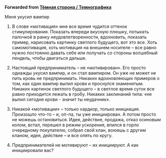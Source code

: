 **Forwarded from [Тёмная сторона / Темнографика](https://t.me/temno/1290)**

Меня укусил вампир

1. В слове «мотивация» мне все время чудится оттенок стимулирования. Показать впереди вкусную плюшку, потыкать палочкой в ранку неудовлетворенности, вдохновить, показать пример, нарисовать картинку светлого будущего, вот это все. Хоть самомотивация, хоть мотивация на внешнем носителе – все равно нужно постоянно давать себе или получать со стороны волшебный пендель, чтобы двигаться дальше.

2. Настоящий предприниматель – не «мотивирован». Его просто однажды укусил вампир, и он стал вампиром. Он уже не может не пить кровь не предпринимать. Никаких вдохновляющих примеров о том, как один вампир выпил крови и проснулся знаменитым. Никаких картинок светлого будущего – в светлое время суток все равно приходится лежать в гробу. Никаких заклинаний типа: «не выпил сегодня крови - значит ты неудачник».

3. Никакой «мотивации» – только хардкор, только инициация. Произошло что-то – и, оп-па, ты уже инициирован. А потом просто не можешь остановиться. Идея, действие, продажа, отказ осиновым колом, встал, перешел в режим ускорения, впился в горло очередному покупателю, собрал свой клан, воюешь с другим кланом, идея, действие – и все опять по кругу.

4. Предпринимателей не мотивируют – их инициируют. А как инициировали вас?
